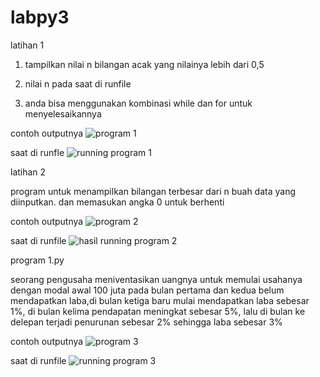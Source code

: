 # labpy3

latihan 1

1. tampilkan nilai n bilangan acak yang nilainya lebih dari 0,5

2. nilai n pada saat di runfile

3. anda bisa menggunakan kombinasi while dan for untuk menyelesaikannya 

contoh outputnya
![program 1](https://user-images.githubusercontent.com/46336552/53220275-4446dd80-3696-11e9-9891-9bbaa3c342d1.PNG)


saat di runfle
![running program 1](https://user-images.githubusercontent.com/46336552/53220385-d4852280-3696-11e9-822c-3b40b5dfa2a1.PNG)


latihan 2

program untuk menampilkan bilangan terbesar dari n buah data yang diinputkan. dan memasukan angka 0 untuk berhenti

contoh outputnya 
![program 2](https://user-images.githubusercontent.com/46336552/53220393-dbac3080-3696-11e9-9a3c-2304d906c2e7.PNG)


saat di runfile 
![hasil running program 2](https://user-images.githubusercontent.com/46336552/53220395-dfd84e00-3696-11e9-8e59-5425b6062686.PNG)


program 1.py

seorang pengusaha meniventasikan uangnya untuk memulai usahanya dengan modal awal 100 juta pada bulan pertama dan kedua belum mendapatkan laba,di bulan ketiga baru mulai mendapatkan laba sebesar 1%, di bulan kelima pendapatan meningkat sebesar 5%, lalu di bulan ke delepan terjadi penurunan sebesar 2% sehingga laba sebesar 3%

contoh outputnya 
![program 3](https://user-images.githubusercontent.com/46336552/53220400-e666c580-3696-11e9-9e17-47608e7c0978.PNG)


saat di runfile
![running program 3](https://user-images.githubusercontent.com/46336552/53220403-ecf53d00-3696-11e9-952c-e65d3698dade.PNG)
